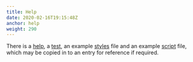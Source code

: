 ```yaml
---
title: Help
date: 2020-02-16T19:15:48Z
anchor: help
weight: 290
---
```



There is a [help][1], a [test][2], an example [styles][3] file and an
example [script][4] file, which may be copied in to an entry for
reference if required.

 [1]: https://github.com/billthefarmer/diary/blob/master/data/help.md
 [2]: https://github.com/billthefarmer/diary/blob/master/data/test.md
 [3]: https://github.com/billthefarmer/diary/blob/master/data/styles.md
 [4]: https://github.com/billthefarmer/diary/blob/master/data/script.md
